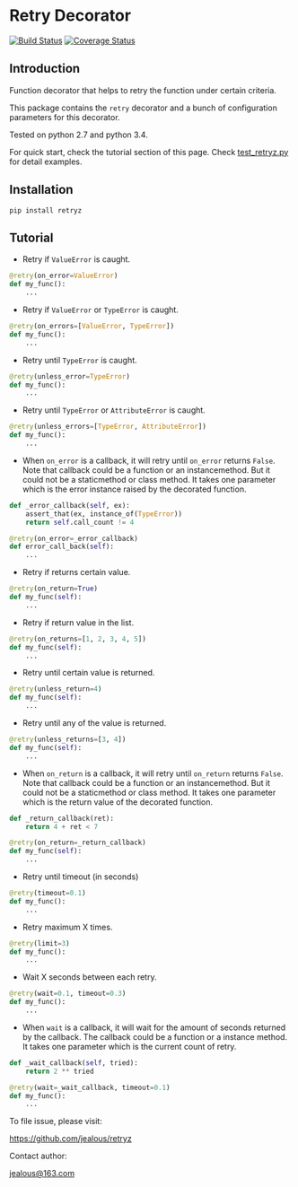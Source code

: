 # Retry Decorator

[![Build Status](https://travis-ci.org/jealous/retryz.svg?branch=master)](https://travis-ci.org/jealous/retryz)
[![Coverage Status](https://coveralls.io/repos/jealous/retryz/badge.svg?branch=master&service=github)](https://coveralls.io/github/jealous/retryz?branch=master)

## Introduction

Function decorator that helps to retry the function under certain criteria.

This package contains the `retry` decorator and a bunch of configuration 
parameters for this decorator. 

Tested on python 2.7 and python 3.4.

For quick start, check the tutorial section of this page.
Check [test_retryz.py](test/test_retryz.py) for detail examples.

## Installation

``pip install retryz``


## Tutorial

* Retry if `ValueError` is caught.

```python
@retry(on_error=ValueError)
def my_func():
    ...
```

* Retry if `ValueError` or `TypeError` is caught.

```python
@retry(on_errors=[ValueError, TypeError])
def my_func():
    ...
```

* Retry until `TypeError` is caught.

```python
@retry(unless_error=TypeError)
def my_func():
    ...
```

* Retry until `TypeError` or `AttributeError` is caught.

```python
@retry(unless_errors=[TypeError, AttributeError])
def my_func():
    ...
```

* When `on_error` is a callback, 
it will retry until `on_error` returns `False`.  Note that callback could be
a function or an instancemethod.  But it could not be a staticmethod or
class method.  It takes one parameter which is the error instance raised by
the decorated function.

```python
def _error_callback(self, ex):
    assert_that(ex, instance_of(TypeError))
    return self.call_count != 4

@retry(on_error=_error_callback)
def error_call_back(self):
    ...
```

* Retry if returns certain value.

```python
@retry(on_return=True)
def my_func(self):
    ...
```

* Retry if return value in the list.

```python
@retry(on_returns=[1, 2, 3, 4, 5])
def my_func(self):
    ...
```

* Retry until certain value is returned.

```python
@retry(unless_return=4)
def my_func(self):
    ...
```

* Retry until any of the value is returned.

```python
@retry(unless_returns=[3, 4])
def my_func(self):
    ...
```

* When `on_return` is a callback, 
it will retry until `on_return` returns `False`.  Note that callback could be
a function or an instancemethod.  But it could not be a staticmethod or
class method.  It takes one parameter which is the return value of the 
decorated function.

```python
def _return_callback(ret):
    return 4 + ret < 7

@retry(on_return=_return_callback)
def my_func(self):
    ...
```

* Retry until timeout (in seconds)

```python
@retry(timeout=0.1)
def my_func():
    ...
```

* Retry maximum X times.

```python
@retry(limit=3)
def my_func():
    ...
```

* Wait X seconds between each retry.

```python
@retry(wait=0.1, timeout=0.3)
def my_func():
    ...
```

* When `wait` is a callback, it will wait for the amount of
seconds returned by the callback.
The callback could be a function or a instance method.
It takes one parameter which is the current count of retry.

```python
def _wait_callback(self, tried):
    return 2 ** tried

@retry(wait=_wait_callback, timeout=0.1)
def my_func():
    ...
```
    

To file issue, please visit:

https://github.com/jealous/retryz


Contact author:

jealous@163.com